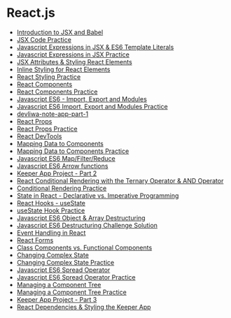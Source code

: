 # React.js

- [Introduction to JSX and Babel](https://github.com/devliwa/intro-to-jsx)
- [JSX Code Practice](https://github.com/devliwa/jsx-code-practice)
- [Javascript Expressions in JSX & ES6 Template Literals](https://github.com/devliwa/javascript-expressions-in-jsx)
- [Javascript Expressions in JSX Practice](https://github.com/devliwa/javascript-expressions-in-jsx-practice)
- [JSX Attributes & Styling React Elements](https://github.com/devliwa/jsx-attributes-and-styling)
- [Inline Styling for React Elements](https://github.com/devliwa/inline-styling-in-jsx)
- [React Styling Practice](https://github.com/devliwa/react-styling-practice)
- [React Components](https://github.com/devliwa/react-components)
- [React Components Practice](https://github.com/devliwa/react-components-practice)
- [Javascript ES6 - Import, Export and Modules](https://github.com/devliwa/es6-import-export-and-modules)
- [Javascript ES6 Import, Export and Modules Practice](https://github.com/devliwa/es6-import-export-practice)
- [devliwa-note-app-part-1](https://github.com/devliwa/devliwa-note-app-part-1)
- [React Props](https://github.com/devliwa/react-props)
- [React Props Practice](https://github.com/devliwa/react-props-practice)
- [React DevTools](https://github.com/devliwa/react-devtools)
- [Mapping Data to Components](https://github.com/devliwa/mapping-components)
- [Mapping Data to Components​ Practice]()
- [Javascript ES6 Map/Filter/Reduce]()
- [Javascript ES6 Arrow functions]()
- [Keeper App Project - Part 2]()
- [React Conditional Rendering with the Ternary Operator & AND Operator]()
- [Conditional Rendering Practice]()
- [State in React - Declarative vs. Imperative Programming]()
- [React Hooks - useState]()
- [useState Hook Practice]()
- [Javascript ES6 Object & Array Destructuring]()
- [Javascript ​ES6 Destructuring Challenge Solution]()
- [Event Handling in React]()
- [React Forms]()
- [Class Components vs. Functional Components]()
- [Changing Complex State]()
- [Changing Complex State Practice]()
- [Javascript ES6 Spread Operator]()
- [Javascript ES6 Spread Operator Practice]()
- [Managing a Component Tree]()
- [Managing a Component Tree Practice]()
- [Keeper App Project - Part 3]()
- [React Dependencies & Styling the Keeper App]()
  
